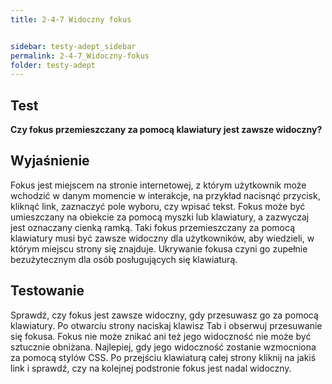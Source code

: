 ```yaml
---
title: 2-4-7 Widoczny fokus


sidebar: testy-adept_sidebar
permalink: 2-4-7_Widoczny-fokus
folder: testy-adept
---
```


## Test
**Czy fokus przemieszczany za pomocą klawiatury jest zawsze widoczny?**

## Wyjaśnienie
Fokus jest miejscem na stronie internetowej, z którym użytkownik może wchodzić w danym momencie w interakcje, na przykład nacisnąć przycisk, kliknąć link, zaznaczyć pole wyboru, czy wpisać tekst. Fokus może być umieszczany na obiekcie za pomocą myszki lub klawiatury, a zazwyczaj jest oznaczany cienką ramką. Taki fokus przemieszczany za pomocą klawiatury musi być zawsze widoczny dla użytkowników, aby wiedzieli, w którym miejscu strony się znajduje. Ukrywanie fokusa czyni go zupełnie bezużytecznym dla osób posługujących się klawiaturą.

## Testowanie
Sprawdź, czy fokus jest zawsze widoczny, gdy przesuwasz go za pomocą klawiatury. Po otwarciu strony naciskaj klawisz Tab i obserwuj przesuwanie się fokusa. Fokus nie może znikać ani też jego widoczność nie może być sztucznie obniżana. Najlepiej, gdy jego widoczność zostanie wzmocniona za pomocą stylów CSS. Po przejściu klawiaturą całej strony kliknij na jakiś link i sprawdź, czy na kolejnej podstronie fokus jest nadal widoczny.